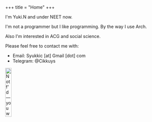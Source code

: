 +++
title = "Home"
+++

I'm Yuki.N and under NEET now.

I'm not a programmer but I like programming. By the way I use Arch.

Also I'm interested in ACG and social science.

Please feel free to contact me with:
- Email: Syukkic [at] Gmail [dot] com
- Telegram: @Cikkuys

<a href="https://www.fsf.org/fb"><img width="20%" src="https://static.fsf.org/nosvn/not-fd.svg" alt="Not f'd — you won't find me on Facebook" /></a>




